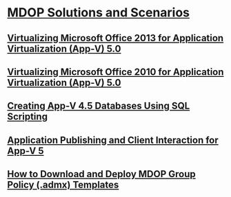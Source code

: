 # [MDOP Solutions and Scenarios](index.md)
## [Virtualizing Microsoft Office 2013 for Application Virtualization (App-V) 5.0](virtualizing-microsoft-office-2013-for-application-virtualization--app-v--50-solutions.md)
## [Virtualizing Microsoft Office 2010 for Application Virtualization (App-V) 5.0](virtualizing-microsoft-office-2010-for-application-virtualization--app-v--50-solutions.md)
## [Creating App-V 4.5 Databases Using SQL Scripting](creating-app-v-45-databases-using-sql-scripting.md)
## [Application Publishing and Client Interaction for App-V 5](application-publishing-and-client-interaction-for-app-v-5-solutions.md)
## [How to Download and Deploy MDOP Group Policy (.admx) Templates](how-to-download-and-deploy-mdop-group-policy--admx--templates.md)

